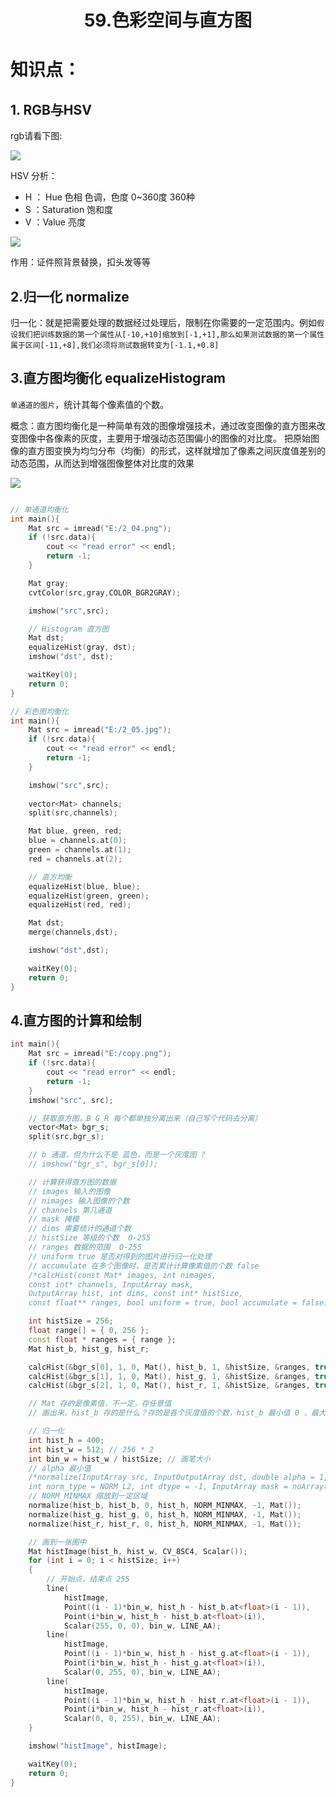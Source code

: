 # <center>59.色彩空间与直方图<center>

# 知识点：

## 1. RGB与HSV
    
rgb请看下图:

![](../pic/59.rgb.jpg)

HSV 分析：  
- H ： Hue 色相 色调，色度 0~360度  360种
- S ：Saturation 饱和度
- V ：Value 亮度

![](../pic/59.hsv.jpg)

作用：证件照背景替换，扣头发等等

## 2.归一化 normalize

归一化：就是把需要处理的数据经过处理后，限制在你需要的一定范围内。例如`假设我们把训练数据的第一个属性从[-10,+10]缩放到[-1,+1],那么如果测试数据的第一个属性属于区间[-11,+8],我们必须将测试数据转变为[-1.1,+0.8]`



## 3.直方图均衡化 equalizeHistogram

`单通道的图片`，统计其每个像素值的个数。


概念：直方图均衡化是一种简单有效的图像增强技术，通过改变图像的直方图来改变图像中各像素的灰度，主要用于增强动态范围偏小的图像的对比度。
把原始图像的直方图变换为均匀分布（均衡）的形式，这样就增加了像素之间灰度值差别的动态范围，从而达到增强图像整体对比度的效果

![](../pic/59.直方图均衡化.png)

```c++

// 单通道均衡化
int main(){
	Mat src = imread("E:/2_04.png");
	if (!src.data){
		cout << "read error" << endl;
		return -1;
	}

	Mat gray;
	cvtColor(src,gray,COLOR_BGR2GRAY);

	imshow("src",src);

	// Histogram 直方图
	Mat dst;
	equalizeHist(gray, dst);
	imshow("dst", dst);

	waitKey(0);
	return 0;
}

// 彩色图均衡化
int main(){
	Mat src = imread("E:/2_05.jpg");
	if (!src.data){
		cout << "read error" << endl;
		return -1;
	}

	imshow("src",src);
	
	vector<Mat> channels;
	split(src,channels);

	Mat blue, green, red;
	blue = channels.at(0);
	green = channels.at(1);
	red = channels.at(2);

	// 直方均衡
	equalizeHist(blue, blue);
	equalizeHist(green, green);
	equalizeHist(red, red);

	Mat dst;
	merge(channels,dst);

	imshow("dst",dst);

	waitKey(0);
	return 0;
}
```


## 4.直方图的计算和绘制


```c++
int main(){
	Mat src = imread("E:/copy.png");
	if (!src.data){
		cout << "read error" << endl;
		return -1;
	}
	imshow("src", src);

	// 获取直方图，B G R 每个都单独分离出来（自己写个代码去分离）
	vector<Mat> bgr_s;
	split(src,bgr_s);

	// b 通道，但为什么不是 蓝色，而是一个灰度图 ?   
	// imshow("bgr_s", bgr_s[0]);

	// 计算获得直方图的数据
	// images 输入的图像
	// nimages 输入图像的个数 
	// channels 第几通道
	// mask 掩模
	// dims 需要统计的通道个数
	// histSize 等级的个数  0-255
	// ranges 数据的范围  0-255
	// uniform true 是否对得到的图片进行归一化处理
	// accumulate 在多个图像时，是否累计计算像素值的个数 false
	/*calcHist(const Mat* images, int nimages,
	const int* channels, InputArray mask,
	OutputArray hist, int dims, const int* histSize,
	const float** ranges, bool uniform = true, bool accumulate = false);*/

	int histSize = 256;
	float range[] = { 0, 256 };
	const float * ranges = { range };
	Mat hist_b, hist_g, hist_r;

	calcHist(&bgr_s[0], 1, 0, Mat(), hist_b, 1, &histSize, &ranges, true, false);
	calcHist(&bgr_s[1], 1, 0, Mat(), hist_g, 1, &histSize, &ranges, true, false);
	calcHist(&bgr_s[2], 1, 0, Mat(), hist_r, 1, &histSize, &ranges, true, false);

	// Mat 存的是像素值，不一定，存任意值
	// 画出来，hist_b 存的是什么？存的是各个灰度值的个数，hist_b 最小值 0 ，最大值 图片的宽*高

	// 归一化
	int hist_h = 400;
	int hist_w = 512; // 256 * 2
	int bin_w = hist_w / histSize; // 画笔大小
	// alpha 最小值 
	/*normalize(InputArray src, InputOutputArray dst, double alpha = 1, double beta = 0,
	int norm_type = NORM_L2, int dtype = -1, InputArray mask = noArray());*/
	// NORM_MINMAX 缩放到一定区域
	normalize(hist_b, hist_b, 0, hist_h, NORM_MINMAX, -1, Mat());
	normalize(hist_g, hist_g, 0, hist_h, NORM_MINMAX, -1, Mat());
	normalize(hist_r, hist_r, 0, hist_h, NORM_MINMAX, -1, Mat());

	// 画到一张图中
	Mat histImage(hist_h, hist_w, CV_8SC4, Scalar()); 
	for (int i = 0; i < histSize; i++)
	{
		// 开始点，结束点 255
		line(
			histImage,
			Point((i - 1)*bin_w, hist_h - hist_b.at<float>(i - 1)),
			Point(i*bin_w, hist_h - hist_b.at<float>(i)),
			Scalar(255, 0, 0), bin_w, LINE_AA);
		line(
			histImage,
			Point((i - 1)*bin_w, hist_h - hist_g.at<float>(i - 1)),
			Point(i*bin_w, hist_h - hist_g.at<float>(i)),
			Scalar(0, 255, 0), bin_w, LINE_AA);
		line(
			histImage,
			Point((i - 1)*bin_w, hist_h - hist_r.at<float>(i - 1)),
			Point(i*bin_w, hist_h - hist_r.at<float>(i)),
			Scalar(0, 0, 255), bin_w, LINE_AA);
	}

	imshow("histImage", histImage);

	waitKey(0);
	return 0;
}
```



